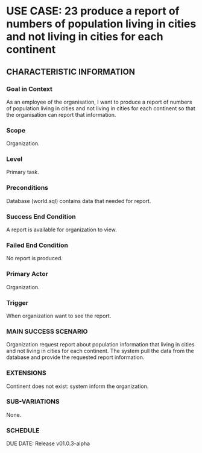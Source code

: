 # USE CASE: 23 produce a report of numbers of population living in cities and not living in cities for each continent
## CHARACTERISTIC INFORMATION
### Goal in Context
As an employee of the organisation, I want to produce a report of numbers of population living in cities and not living in cities for each continent so that the organisation can report that information.
### Scope
Organization.

### Level
Primary task.

### Preconditions
Database (world.sql) contains data that needed for report.

### Success End Condition
A report is available for organization to view.

### Failed End Condition
No report is produced.

### Primary Actor
Organization.

### Trigger
When organization want to see the report.

### MAIN SUCCESS SCENARIO
Organization request report about population information that living in cities and not living in cities for each continent.
The system pull the data from the database and provide the requested report information.

### EXTENSIONS
Continent does not exist:
system inform the organization.

### SUB-VARIATIONS
None.

### SCHEDULE
DUE DATE: Release v01.0.3-alpha
